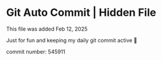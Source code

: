 # Git Auto Commit | Hidden File

This file was added Feb 12, 2025

Just for fun and keeping my daily git commit active 🤪

commit number: 545911
